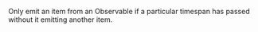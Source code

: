 Only emit an item from an Observable if a particular timespan has passed
without it emitting another item.
